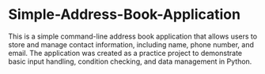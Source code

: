 # Simple-Address-Book-Application
This is a simple command-line address book application that allows users to store and manage contact information, including name, phone number, and email. The application was created as a practice project to demonstrate basic input handling, condition checking, and data management in Python.
